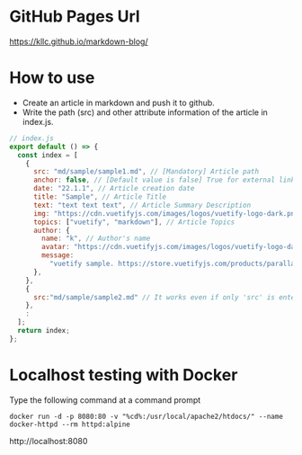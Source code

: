 # GitHub Pages Url

https://kllc.github.io/markdown-blog/

# How to use

- Create an article in markdown and push it to github.
- Write the path (src) and other attribute information of the article in index.js.

```javascript
// index.js
export default () => {
  const index = [
    {
      src: "md/sample/sample1.md", // [Mandatory] Article path
      anchor: false, // [Default value is false] True for external links from the top page
      date: "22.1.1", // Article creation date
      title: "Sample", // Article Title
      text: "text text text", // Article Summary Description
      img: "https://cdn.vuetifyjs.com/images/logos/vuetify-logo-dark.png", // Image to set in the article
      topics: ["vuetify", "markdown"], // Article Topics
      author: {
        name: "k", // Author's name
        avatar: "https://cdn.vuetifyjs.com/images/logos/vuetify-logo-dark.png", // Author's Avatar
        message:
          "vuetify sample. https://store.vuetifyjs.com/products/parallax-theme-free", // Introduction of the author, message from the author
      },
    },
    {
      src:"md/sample/sample2.md" // It works even if only 'src' is entered.
    },
    :
  ];
  return index;
};
```

# Localhost testing with Docker

Type the following command at a command prompt

`docker run -d -p 8080:80 -v "%cd%:/usr/local/apache2/htdocs/" --name docker-httpd --rm httpd:alpine`

http://localhost:8080
